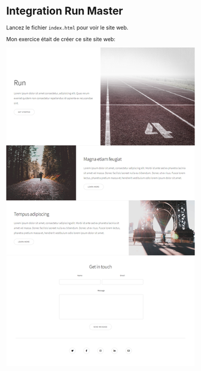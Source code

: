 # Integration Run Master

Lancez le fichier ``index.html`` pour voir le site web.

Mon exercice était de créer ce site site web:

![Maquette du site](./maquettes/maquette_desktop.png)